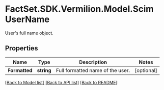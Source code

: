 # FactSet.SDK.Vermilion.Model.ScimUserName
User's full name object.

## Properties

Name | Type | Description | Notes
------------ | ------------- | ------------- | -------------
**Formatted** | **string** | Full formatted name of the user. | [optional] 

[[Back to Model list]](../README.md#documentation-for-models) [[Back to API list]](../README.md#documentation-for-api-endpoints) [[Back to README]](../README.md)

